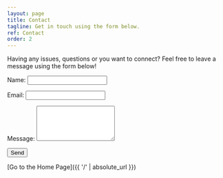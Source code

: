 ```yaml
---
layout: page
title: Contact
tagline: Get in touch using the form below.
ref: Contact
order: 2
---
```

<div class="formDiv">
<p>Having any issues, questions or you want to connect? Feel free to leave a message using the form below!</p>
<form action="mailto:maxime.delobel@student.hogent.be" method="POST">
    <label for="name">Name:</label>
    <input type="text" id="name" name="name" required><br>

<label for="email">Email:</label>
    <input type="email" id="email" name="_replyto" required><br>

<label for="message">Message:</label>
    <textarea id="message" name="message" rows="5" required></textarea><br>

<button type="submit">Send</button>
</form>
</div>

[Go to the Home Page]({{ '/' | absolute_url }})
